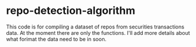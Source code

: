 # repo-detection-algorithm

This code is for compiling a dataset of repos from securities transactions data. At the moment there are only the functions. I'll add more details about what forimat the data need to be in soon.
